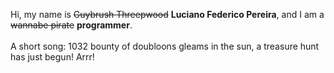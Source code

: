 Hi, my name is ~~Guybrush Threepwood~~ **Luciano Federico Pereira**, and I am a ~~wannabe pirate~~ **programmer**.<br><br>A short song: 1032 bounty of doubloons gleams in the sun, a treasure hunt has just begun! Arrr!
